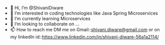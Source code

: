 - 👋 Hi, I’m @ShivaniDiware
- 👀 I’m interested in coding technologies like Java Spring Microservices
- 🌱 I’m currently learning Microservices
- 💞️ I’m looking to collaborate on ...
- 📫 How to reach me DM me on Gmail::shivani.diware@gmail.com or on my linkedIn id::https://www.linkedin.com/in/shivani-diware-56a1a2114/

<!---
ShivaniDiware/ShivaniDiware is a ✨ special ✨ repository because its `README.md` (this file) appears on your GitHub profile.
You can click the Preview link to take a look at your changes.
--->
